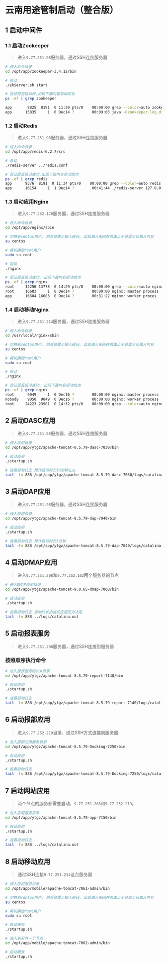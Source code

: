 # 云南用途管制启动（整合版）

## 1 启动中间件
### 1.1 启动Zookeeper
>进入`9.77.251.98`服务器，通过SSH连接服务器
```bash
# 进入命令目录
cd /opt/app/zookeeper-3.4.12/bin

# 启动
./zkServer.sh start

# 验证是否启动好,出现下面内容启动成功
ps -ef | grep zookeeper

app       8825  8191  0 11:30 pts/0    00:00:00 grep --color=auto zookeeper
app      15835     1  0 Dec14 ?        00:09:03 java -Dzookeeper.log.dir=. -Dzookeeper.root.logger=INFO,CONSOLE -cp /opt/app/zookeeper-3.4.12/bin/../build/classes:/opt/app/zookeeper-3.4.12/bin/../build/lib/*.jar:/opt/app/zookeeper-3.4.12/bin/../lib/slf4j-log4j12-1.7.25.jar:/opt/app/zookeeper-3.4.12/bin/../lib/slf4j-api-1.7.25.jar:/opt/app/zookeeper-3.4.12/bin/../lib/netty-3.10.6.Final.jar:/opt/app/zookeeper-3.4.12/bin/../lib/log4j-1.2.17.jar:/opt/app/zookeeper-3.4.12/bin/../lib/jline-0.9.94.jar:/opt/app/zookeeper-3.4.12/bin/../lib/audience-annotations-0.5.0.jar:/opt/app/zookeeper-3.4.12/bin/../zookeeper-3.4.12.jar:/opt/app/zookeeper-3.4.12/bin/../src/java/lib/*.jar:/opt/app/zookeeper-3.4.12/bin/../conf: -Dcom.sun.management.jmxremote -Dcom.sun.management.jmxremote.local.only=false org.apache.zookeeper.server.quorum.QuorumPeerMain /opt/app/zookeeper-3.4.12/bin/../conf/zoo.cfg
```

### 1.2 启动Redis
> 进入`9.77.251.98`服务器，通过SSH连接服务器
```bash
# 进入命令目录
cd /opt/app/redis-6.2.7/src

# 启动
./redis-server ../redis.conf

# 验证是否启动成功,出现下面内容启动成功
ps -ef | grep redis
app      9376  8191  0 11:34 pts/0    00:00:00 grep --color=auto redis
app      16154     1  1 Dec14 ?        00:41:44 ./redis-server 127.0.0.1:6856
```

### 1.3 启动应用Nginx
>进入`9.77.252.170`服务器，通过SSH连接服务器
```bash
# 进入命令目录
cd /opt/app/nginx/sbin

# 切换到centos用户, 然后会提示输入密码, 此处输入密码在页面上不会显示已输入内容
su centos

# 再切换到root用户
sudo su root

# 启动
./nginx

# 验证是否启动成功, 出现下面内容启动成功
ps -ef | grep nginx
root     14256 13778  0 14:29 pts/0    00:00:00 grep --color=auto nginx
root     16683     1  0 Dec14 ?        00:00:00 nginx: master process ./nginx
app      16684 16683  0 Dec14 ?        00:31:22 nginx: worker proces
```
### 1.4 启动移动Nginx
>进入`9.77.251.214`服务器，通过SSH连接服务器
```bash
# 进入命令目录
cd /usr/local/nginx/sbin

# 切换到centos用户, 然后会提示输入密码, 此处输入密码在页面上不会显示已输入内容
su centos

# 再切换到root用户
sudo su root

# 启动
./nginx

# 验证是否启动成功, 出现下面内容启动成功
ps -ef | grep nginx
root      9049     1  0 Dec16 ?        00:00:00 nginx: master process ./nginx -c /opt/app/mobile/nginx-7060/nginx-1.13.9/conf/nginx.conf
nobody    9050  9049  0 Dec16 ?        00:00:00 nginx: worker process
root     24223 23901  0 14:32 pts/0    00:00:00 grep --color=auto nginx
```

## 2 启动DASC应用

> 进入`9.77.251.98`服务器，通过SSH连接服务器

```bash
# 进入应用目录
cd /opt/app/ytgz/apache-tomcat-8.5.79-dasc-7030/bin

# 启动应用
./startup.sh

# 查看启动日志 预计启动时长10分钟左右
tail -fn 888 /opt/app/ytgz/apache-tomcat-8.5.79-dasc-7030/logs/catalina.out

```

## 3 启动DAP应用
> 进入`9.77.251.98`服务器，通过SSH连接服务器

```bash
# 进入应用目录
cd /opt/app/ytgz/apache-tomcat-8.5.79-dap-7040/bin

# 启动应用
./startup.sh

# 查看启动日志 预计启动时长3分钟
tail -fn 888 /opt/app/ytgz/apache-tomcat-8.5.79-dap-7040/logs/catalina.out

```

## 4 启动DMAP应用
> 进入`9.77.251.208`和`9.77.252.162`两个服务器的节点

```bash
# 进入DMAP应用目录
cd /opt/app/ytgz/apache-tomcat-9.0.65-dmap-7060/bin

# 启动应用
./startup.sh

# 查看启动日志 启动时长由当前应用压力决定
tail -fn 888 ../logs/catalina.out

```

## 5 启动报表服务
>进入`9.77.251.208`服务器，通过SSH连接到服务器
### 按照顺序执行命令
```bash
# 进入报表服务的bin目录
cd /opt/app/ytgz/apache-tomcat-8.5.79-report-7140/bin

# 启动应用
./startup.sh

# 查看启动日志
tail -fn 888 /opt/app/ytgz/apache-tomcat-8.5.79-report-7140/logs/catalina.out

```

## 6 启动报部应用
>进入`9.77.252.219`目录，通过SSH方式连接到服务器

```bash
# 进入报部应用服务目录
cd /opt/app/ytgz/apache-tomcat-8.5.79-Docking-7250/bin

# 启动应用
./startup.sh

# 查看启动日志
tail -fn 888 /opt/app/ytgz/apache-tomcat-8.5.79-Docking-7250/logs/catalina.out
```

## 7 启动网站应用
> 两个节点的服务都需要启动，`9.77.251.208`和`9.77.252.219`。

```bash
# 进入应用服务目录
cd /opt/app/ytgz/apache-tomcat-8.5.79-app-7150/bin

# 启动应用
./startup.sh

# 查看启动日志
tail -fn 888 ../logs/catalina.out
```

## 8 启动移动应用
> 通过SSH连接`9.77.251.214`这台服务器

```bash
# 进入应用服务目录
cd /opt/app/mobile/apache-tomcat-7061-admin/bin

# 切换到centos用户, 然后会提示输入密码, 此处输入密码在页面上不会显示已输入内容
su centos

# 再切换到root用户
sudo su root

# 启动服务
./startup.sh

# 进入到另外一个节点
cd /opt/app/mobile/apache-tomcat-7062-admin/bin

# 启动服务
./startup.sh
```